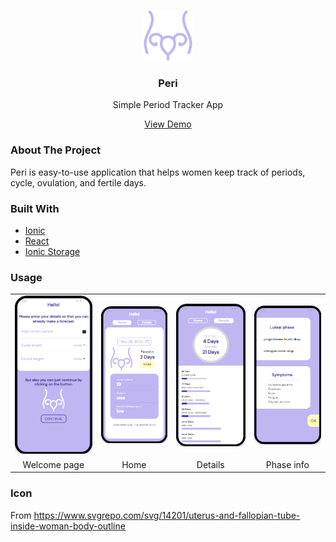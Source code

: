 <!-- PROJECT LOGO -->
<br />
<p align="center">
  <a href="https://github.com/othneildrew/Best-README-Template">
    <img src="./public/assets/icon/icon.svg" alt="Logo" width="80" height="80">
  </a>
  <h3 align="center">Peri</h3>

  <p align="center">
    Simple Period Tracker App
  </p>
  <p align="center">
    <a href="https://irasoro.github.io/peri/">View Demo</a>
  </p>  
</p>

<!-- ABOUT THE PROJECT -->
### About The Project

Peri is easy-to-use application that helps women keep track of periods, cycle, ovulation, and fertile days.

### Built With
* [Ionic](https://ionicframework.com/)
* [React](https://reactjs.org/)
* [Ionic Storage](https://github.com/ionic-team/ionic-storage)

<!-- USAGE EXAMPLES -->
### Usage

<table>
  <tr>
    <td><img src="./demonstration/welcome.png" alt="Welcome"></td>
    <td><img src="./demonstration/home.png" alt="Home"></td>
    <td><img src="./demonstration/details.png" alt="Details"></td>
    <td><img src="./demonstration/info.png" alt="Info"></td>
  </tr>
  <tr>
    <td align="center">Welcome page</td>
    <td align="center">Home</td>
    <td align="center">Details</td>
    <td align="center">Phase info</td>
  </tr> 
 </table>

 <!-- ICON -->
### Icon
From https://www.svgrepo.com/svg/14201/uterus-and-fallopian-tube-inside-woman-body-outline





